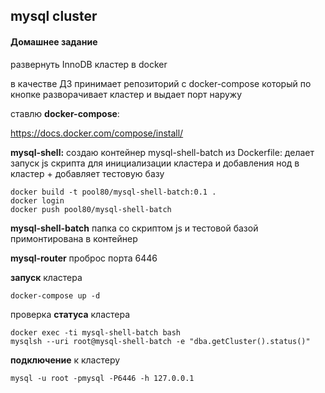 ## mysql cluster

#### Домашнее задание

развернуть InnoDB кластер в docker 

в качестве ДЗ принимает репозиторий с docker-compose
который по кнопке разворачивает кластер и выдает порт наружу



ставлю **docker-compose**: 

https://docs.docker.com/compose/install/



**mysql-shell:** создаю контейнер mysql-shell-batch из Dockerfile: делает запуск js скрипта  для инициализации кластера и добавления нод в кластер + добавляет тестовую базу 

```
docker build -t pool80/mysql-shell-batch:0.1 .
docker login
docker push pool80/mysql-shell-batch
```



**mysql-shell-batch** папка со скриптом js и тестовой базой примонтирована в контейнер



**mysql-router** проброс порта  6446



**запуск** кластера

```
docker-compose up -d
```



проверка **статуса** кластера

```
docker exec -ti mysql-shell-batch bash
mysqlsh --uri root@mysql-shell-batch -e "dba.getCluster().status()"
```



**подключение** к кластеру

```
mysql -u root -pmysql -P6446 -h 127.0.0.1
```


